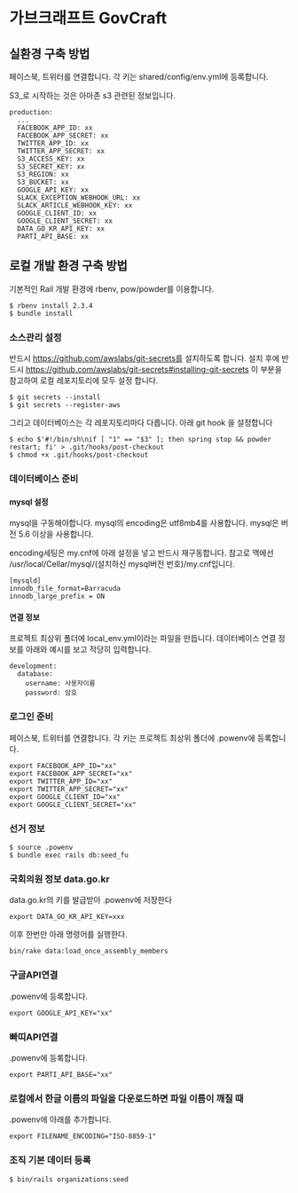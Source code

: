 # 가브크래프트 GovCraft

## 실환경 구축 방법

페이스북, 트위터를 연결합니다. 각 키는 shared/config/env.yml에 등록합니다.

S3_로 시작하는 것은 아마존 s3 관련된 정보입니다.

```
production:
  ...
  FACEBOOK_APP_ID: xx
  FACEBOOK_APP_SECRET: xx
  TWITTER_APP_ID: xx
  TWITTER_APP_SECRET: xx
  S3_ACCESS_KEY: xx
  S3_SECRET_KEY: xx
  S3_REGION: xx
  S3_BUCKET: xx
  GOOGLE_API_KEY: xx
  SLACK_EXCEPTION_WEBHOOK_URL: xx
  SLACK_ARTICLE_WEBHOOK_KEY: xx
  GOOGLE_CLIENT_ID: xx
  GOOGLE_CLIENT_SECRET: xx
  DATA_GO_KR_API_KEY: xx
  PARTI_API_BASE: xx
```


## 로컬 개발 환경 구축 방법

기본적인 Rail 개발 환경에 rbenv, pow/powder를 이용합니다.

```
$ rbenv install 2.3.4
$ bundle install
```

### 소스관리 설정

반드시 https://github.com/awslabs/git-secrets를 설치하도록 합니다. 설치 후에 반드시 https://github.com/awslabs/git-secrets#installing-git-secrets 이 부분을 참고하여 로컬 레포지토리에 모두 설정 합니다.

```
$ git secrets --install
$ git secrets --register-aws
```

그리고 데이터베이스는 각 레포지토리마다 다릅니다. 아래 git hook 을 설정합니다

```
$ echo $'#!/bin/sh\nif [ "1" == "$3" ]; then spring stop && powder restart; fi' > .git/hooks/post-checkout
$ chmod +x .git/hooks/post-checkout
```

### 데이터베이스 준비

#### mysql 설정
mysql을 구동해야합니다. mysql의 encoding은 utf8mb4를 사용합니다. mysql은 버전 5.6 이상을 사용합니다.

encoding세팅은 my.cnf에 아래 설정을 넣고 반드시 재구동합니다. 참고로 맥에선 /usr/local/Cellar/mysql/(설치하신 mysql버전 번호)/my.cnf입니다.

```
[mysqld]
innodb_file_format=Barracuda
innodb_large_prefix = ON
```

#### 연결 정보

프로젝트 최상위 폴더에 local_env.yml이라는 파일을 만듭니다. 데이터베이스 연결 정보를 아래와 예시를 보고 적당히 입력합니다.

```
development:
  database:
    username: 사용자이름
    password: 암호
```

### 로그인 준비

페이스북, 트위터를 연결합니다. 각 키는 프로젝트 최상위 폴더에 .powenv에 등록합니다.

```
export FACEBOOK_APP_ID="xx"
export FACEBOOK_APP_SECRET="xx"
export TWITTER_APP_ID="xx"
export TWITTER_APP_SECRET="xx"
export GOOGLE_CLIENT_ID="xx"
export GOOGLE_CLIENT_SECRET="xx"
```

### 선거 정보

```
$ source .powenv
$ bundle exec rails db:seed_fu
```

### 국회의원 정보 data.go.kr
data.go.kr의 키를 발급받아 .powenv에 저장한다

```
export DATA_GO_KR_API_KEY=xxx
```

이후 한번만 아래 명령어를 실행한다.
```
bin/rake data:load_once_assembly_members
```

### 구글API연결

.powenv에 등록합니다.

```
export GOOGLE_API_KEY="xx"
```

### 빠띠API연결

.powenv에 등록합니다.

```
export PARTI_API_BASE="xx"
```

### 로컬에서 한글 이름의 파일을 다운로드하면 파일 이름이 깨질 때

.powenv에 아래를 추가합니다.

```
export FILENAME_ENCODING="ISO-8859-1"
```

### 조직 기본 데이터 등록

```
$ bin/rails organizations:seed
```
